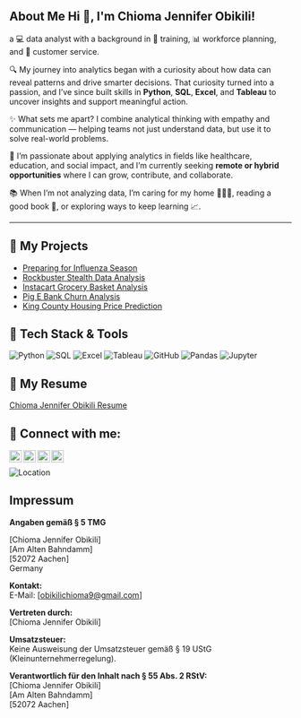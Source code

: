 ## About Me Hi 👋, I'm Chioma Jennifer Obikili! 

a 💻 data analyst with a background in 🧠 training, 📊 workforce planning, and 🤝 customer service.

🔍 My journey into analytics began with a curiosity about how data can reveal patterns and drive smarter decisions. That curiosity turned into a passion, and I’ve since built skills in **Python**, **SQL**, **Excel**, and **Tableau** to uncover insights and support meaningful action.

✨ What sets me apart? I combine analytical thinking with empathy and communication — helping teams not just understand data, but use it to solve real-world problems.

🚀 I’m passionate about applying analytics in fields like healthcare, education, and social impact, and I’m currently seeking **remote or hybrid opportunities** where I can grow, contribute, and collaborate.

📚 When I’m not analyzing data, I’m caring for my home 👨‍👩‍👧, reading a good book 📖, or exploring ways to keep learning 📈.

---
## 📂 My Projects

- [Preparing for Influenza Season](https://github.com/ChiomaObikili/Preparing-for-Influenza-Season/tree/main)
- [Rockbuster Stealth Data Analysis](https://github.com/ChiomaObikili/Rockbuster-Stealth-Project/tree/main)
- [Instacart Grocery Basket Analysis](https://github.com/ChiomaObikili/Instacart-Grocery-Basket-Project/tree/main)
- [Pig E Bank Churn Analysis](https://github.com/ChiomaObikili/Pig-E-Bank-Analysis-Project/tree/main)
- [King County Housing Price Prediction](https://github.com/ChiomaObikili/King-House-County-Analysis-Project/tree/main)


## 💼 Tech Stack & Tools

![Python](https://img.shields.io/badge/Python-3776AB?style=for-the-badge&logo=python&logoColor=white)
![SQL](https://img.shields.io/badge/SQL-4479A1?style=for-the-badge&logo=postgresql&logoColor=white)
![Excel](https://img.shields.io/badge/Excel-217346?style=for-the-badge&logo=microsoft-excel&logoColor=white)
![Tableau](https://img.shields.io/badge/Tableau-E97627?style=for-the-badge&logo=tableau&logoColor=white)
![GitHub](https://img.shields.io/badge/GitHub-181717?style=for-the-badge&logo=github&logoColor=white)
![Pandas](https://img.shields.io/badge/Pandas-150458?style=for-the-badge&logo=pandas&logoColor=white)
![Jupyter](https://img.shields.io/badge/Jupyter-F37626?style=for-the-badge&logo=jupyter&logoColor=white)


## 📂 My Resume
[Chioma Jennifer Obikili Resume](https://github.com/ChiomaObikili/Chioma-Jennifer-Obikili-Resume/blob/main/Chioma%20Jennifer%20Obikili%20Resume..pdf)



<h2> 🤳 Connect with me:</h2>

[<img align="left" alt="Chioma Obikili | LinkedIn" width="22px" src="https://cdn.jsdelivr.net/npm/simple-icons@v3/icons/linkedin.svg" />][linkedin]
[<img align="left" alt="Chioma Obikili | GitHub" width="22px" src="https://cdn.jsdelivr.net/npm/simple-icons@v3/icons/github.svg" />][github]
[<img align="left" alt="Chioma Obikili | Email" width="22px" src="https://cdn.jsdelivr.net/npm/simple-icons@v3/icons/gmail.svg" />][email]
[<img align="left" alt="Chioma Obikili | Tableau" width="22px" src="https://cdn.jsdelivr.net/npm/simple-icons@v3/icons/tableau.svg" />][tableau]

<br />



[linkedin]: https://www.linkedin.com/in/chioma-obikili/  
[github]: https://github.com/ChiomaObikili  
[email]: mailto:obikilichioma9@gmail.com  
[tableau]: https://public.tableau.com/app/profile/chioma.jennifer.obikili/vizzes




![Location](https://img.shields.io/badge/Location-Aachen,%20Germany-blue?style=flat-square&logo=googlemaps)




## Impressum

**Angaben gemäß § 5 TMG**

[Chioma Jennifer Obikili]  
[Am Alten Bahndamm]  
[52072 Aachen]  
Germany

**Kontakt:**  
E-Mail: [obikilichioma9@gmail.com]

**Vertreten durch:**  
[Chioma Jennifer Obikili]

**Umsatzsteuer:**  
Keine Ausweisung der Umsatzsteuer gemäß § 19 UStG (Kleinunternehmerregelung).

**Verantwortlich für den Inhalt nach § 55 Abs. 2 RStV:**  
[Chioma Jennifer Obikili]  
[Am Alten Bahndamm]  
[52072 Aachen]
